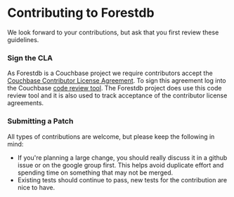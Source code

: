 # Contributing to Forestdb

We look forward to your contributions, but ask that you first review these guidelines.

### Sign the CLA

As Forestdb is a Couchbase project we require contributors accept the [Couchbase Contributor License Agreement](http://review.couchbase.org/static/individual_agreement.html). To sign this agreement log into the Couchbase [code review tool](http://review.couchbase.org/). The Forestdb project does use this code review tool and it is also used to track acceptance of the contributor license agreements.

### Submitting a Patch

All types of contributions are welcome, but please keep the following in mind:

- If you're planning a large change, you should really discuss it in a github issue or on the google group first. This helps avoid duplicate effort and spending time on something that may not be merged.
- Existing tests should continue to pass, new tests for the contribution are nice to have.
